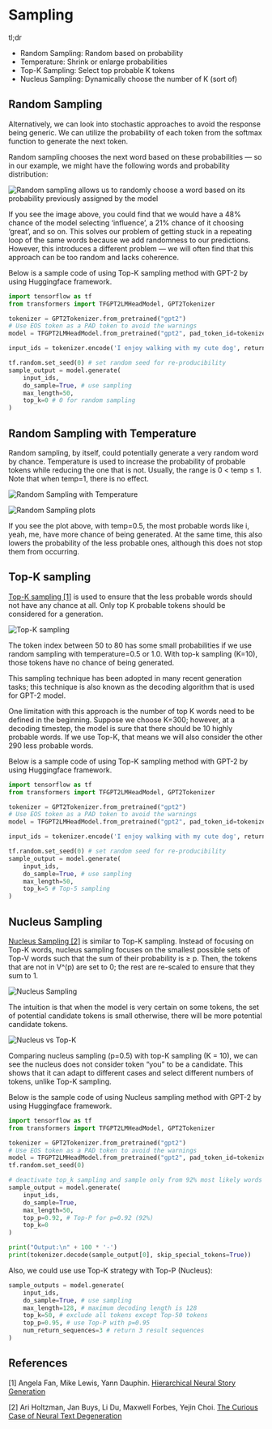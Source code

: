 # Sampling

tl;dr

- Random Sampling: Random based on probability
- Temperature: Shrink or enlarge probabilities
- Top-K Sampling: Select top probable K tokens
- Nucleus Sampling: Dynamically choose the number of K (sort of)

## Random Sampling

Alternatively, we can look into stochastic approaches to avoid the response being generic. We can utilize the probability of each token from the softmax function to generate the next token.

Random sampling chooses the next word based on these probabilities — so in our example, we might have the following words and probability distribution:

![Random sampling allows us to randomly choose a word based on its probability previously assigned by the model](./imgs/random_sampling.png)

If you see the image above, you could find that we would have a 48% chance of the model selecting ‘influence’, a 21% chance of it choosing ‘great’, and so on. This solves our problem of getting stuck in a repeating loop of the same words because we add randomness to our predictions. However, this introduces a different problem — we will often find that this approach can be too random and lacks coherence.

Below is a sample code of using Top-K sampling method with GPT-2 by using Huggingface framework.

```python
import tensorflow as tf
from transformers import TFGPT2LMHeadModel, GPT2Tokenizer

tokenizer = GPT2Tokenizer.from_pretrained("gpt2")
# Use EOS token as a PAD token to avoid the warnings
model = TFGPT2LMHeadModel.from_pretrained("gpt2", pad_token_id=tokenizer.eos_token_id)

input_ids = tokenizer.encode('I enjoy walking with my cute dog', return_tensors='tf')

tf.random.set_seed(0) # set random seed for re-producibility
sample_output = model.generate(
    input_ids, 
    do_sample=True, # use sampling
    max_length=50, 
    top_k=0 # 0 for random sampling
)
```

## Random Sampling with Temperature

Random sampling, by itself, could potentially generate a very random word by chance. Temperature is used to increase the probability of probable tokens while reducing the one that is not. Usually, the range is 0 < temp ≤ 1. Note that when temp=1, there is no effect.

![Random Sampling with Temperature](./imgs/random_sampling.png)

![Random Sampling plots](./imgs/rand_sampling_vs_rand_sampling_temp.png)

If you see the plot above, with temp=0.5, the most probable words like i, yeah, me, have more chance of being generated. At the same time, this also lowers the probability of the less probable ones, although this does not stop them from occurring.

## Top-K sampling

[Top-K sampling [1]](https://arxiv.org/abs/1805.04833) is used to ensure that the less probable words should not have any chance at all. Only top K probable tokens should be considered for a generation.

![Top-K sampling](./imgs/top_k_sampling.png)

The token index between 50 to 80 has some small probabilities if we use random sampling with temperature=0.5 or 1.0. With top-k sampling (K=10), those tokens have no chance of being generated.

This sampling technique has been adopted in many recent generation tasks; this technique is also known as the decoding algorithm that is used for GPT-2 model.

One limitation with this approach is the number of top K words need to be defined in the beginning. Suppose we choose K=300; however, at a decoding timestep, the model is sure that there should be 10 highly probable words. If we use Top-K, that means we will also consider the other 290 less probable words.

Below is a sample code of using Top-K sampling method with GPT-2 by using Huggingface framework.

```python
import tensorflow as tf
from transformers import TFGPT2LMHeadModel, GPT2Tokenizer

tokenizer = GPT2Tokenizer.from_pretrained("gpt2")
# Use EOS token as a PAD token to avoid the warnings
model = TFGPT2LMHeadModel.from_pretrained("gpt2", pad_token_id=tokenizer.eos_token_id)

input_ids = tokenizer.encode('I enjoy walking with my cute dog', return_tensors='tf')

tf.random.set_seed(0) # set random seed for re-producibility
sample_output = model.generate(
    input_ids, 
    do_sample=True, # use sampling
    max_length=50, 
    top_k=5 # Top-5 sampling
)
```

## Nucleus Sampling

[Nucleus Sampling [2]](https://arxiv.org/abs/1904.09751) is similar to Top-K sampling. Instead of focusing on Top-K words, nucleus sampling focuses on the smallest possible sets of Top-V words such that the sum of their probability is ≥ p. Then, the tokens that are not in V^(p) are set to 0; the rest are re-scaled to ensure that they sum to 1.

![Nucleus Sampling](./imgs/nucleus_sampling.png)

The intuition is that when the model is very certain on some tokens, the set of potential candidate tokens is small otherwise, there will be more potential candidate tokens.

![Nucleus vs Top-K](./imgs/nucleus_vs_top_k_sampling.png)

Comparing nucleus sampling (p=0.5) with top-K sampling (K = 10), we can see the nucleus does not consider token “you” to be a candidate. This shows that it can adapt to different cases and select different numbers of tokens, unlike Top-K sampling.

Below is the sample code of using Nucleus sampling method with GPT-2 by using Huggingface framework.

```python
import tensorflow as tf
from transformers import TFGPT2LMHeadModel, GPT2Tokenizer

tokenizer = GPT2Tokenizer.from_pretrained("gpt2")
# Use EOS token as a PAD token to avoid the warnings
model = TFGPT2LMHeadModel.from_pretrained("gpt2", pad_token_id=tokenizer.eos_token_id)
tf.random.set_seed(0)

# deactivate top_k sampling and sample only from 92% most likely words
sample_output = model.generate(
    input_ids, 
    do_sample=True, 
    max_length=50, 
    top_p=0.92, # Top-P for p=0.92 (92%)
    top_k=0
)

print("Output:\n" + 100 * '-')
print(tokenizer.decode(sample_output[0], skip_special_tokens=True))
```

Also, we could use use Top-K strategy with Top-P (Nucleus):

```python
sample_outputs = model.generate(
    input_ids,
    do_sample=True, # use sampling
    max_length=128, # maximum decoding length is 128
    top_k=50, # exclude all tokens except Top-50 tokens
    top_p=0.95, # use Top-P with p=0.95
    num_return_sequences=3 # return 3 result sequences
)
```

## References

[1] Angela Fan, Mike Lewis, Yann Dauphin. [Hierarchical Neural Story Generation](https://arxiv.org/abs/1805.04833)

[2] Ari Holtzman, Jan Buys, Li Du, Maxwell Forbes, Yejin Choi. [The Curious Case of Neural Text Degeneration](https://arxiv.org/abs/1904.09751)
